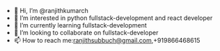 - 👋 Hi, I’m @ranjithkumarch
- 👀 I’m interested in python fullstack-development and react developer
- 🌱 I’m currently learning fullstack-development
- 💞️ I’m looking to collaborate on fullstack-developer
- 📫 How to reach me:ranjithsubbuch@gmail.com,+919866468615

<!---
ranjithkumarch/ranjithkumarch is a ✨ special ✨ repository because its `README.md` (this file) appears on your GitHub profile.
You can click the Preview link to take a look at your changes.
--->
